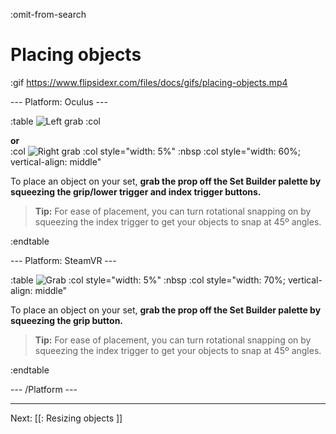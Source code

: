 :omit-from-search

# Placing objects

:gif https://www.flipsidexr.com/files/docs/gifs/placing-objects.mp4

--- Platform: Oculus ---

:table
	![Left grab](https://www.flipsidexr.com/files/docs/graphics/Oculus-touch-alt_L-trigger_L-grip.png)
:col
	<div class="center middle"><b>or</b></div>
:col
	![Right grab](https://www.flipsidexr.com/files/docs/graphics/Oculus-touch_R-trigger_R-grip.png)
:col style="width: 5%"
	:nbsp
:col style="width: 60%; vertical-align: middle"

To place an object on your set, **grab the prop off the Set Builder palette by squeezing the grip/lower trigger and index trigger buttons.**

> **Tip:** For ease of placement, you can turn rotational snapping on by squeezing the index trigger to get your objects to snap at 45º angles.

:endtable

--- Platform: SteamVR ---

:table
	![Grab](https://www.flipsidexr.com/files/docs/graphics/Vive_grip.png)
:col style="width: 5%"
	:nbsp
:col style="width: 70%; vertical-align: middle"

To place an object on your set, **grab the prop off the Set Builder palette by squeezing the grip button.**

> **Tip:** For ease of placement, you can turn rotational snapping on by squeezing the index trigger to get your objects to snap at 45º angles.

:endtable

--- /Platform ---

---

Next: [[: Resizing objects ]]
